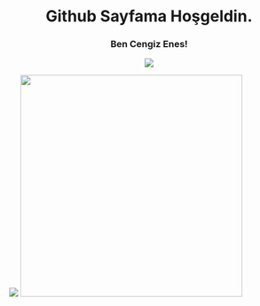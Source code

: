 <h1 align= "center"> Github Sayfama Hoşgeldin. </h1>
<h3 align= "center"> Ben Cengiz Enes! </h3>

<p align= "center"><img src="https://count.getloli.com/get/@:puthcum?theme=asoul" style="max-width: 100%;" />
</p>

<a align="center" href="https://discord.com/users/788692055550591016" rel="nofollow"><img src="https://camo.githubusercontent.com/f21abc0fa823c43b12bed0f71abcedb61b69a307d066e23dfd3b4d6c0752f135/68747470733a2f2f696d672e736869656c64732e696f2f62616467652f446973636f72642532302d3732383944412e7376673f267374796c653d666f722d7468652d6261646765266c6f676f3d646973636f7264266c6f676f436f6c6f723d7768697465" data-canonical-src="https://img.shields.io/badge/Discord%20-7289DA.svg?&amp;style=for-the-badge&amp;logo=discord&amp;logoColor=white" style="max-width: 100%;"></a>
<img width="400px" src="https://camo.githubusercontent.com/c25558de8a2f7c378ed47d1fd98b8aa992c6d027111fccb869a037b58043d280/68747470733a2f2f6c616e796172642e6b7972696532352e6d652f6170692f3932383235393231393033383330323235383f6465636f726174696f6e3d7472756526757365446973706c61794e616d653d7472756526616e696d6174696f6e4475726174696f6e3d32732677617665436f6c6f723d33323536613826696d675374796c653d73717561726526696d67426f726465725261646975733d313670782662673d44443237323730302669646c654d6573736167653d466976652b536f2b4265c59f2b536f2b4d65" data-canonical-src="https://lanyard.kyrie25.me/api/788692055550591016?decoration=true&amp;useDisplayName=true&amp;animationDuration=2s&amp;waveColor=3256a8&amp;imgStyle=square&amp;imgBorderRadius=16px&amp;bg=DD272700&amp;idleMessage=Yaşamım legal" style="max-width: 100%;">
